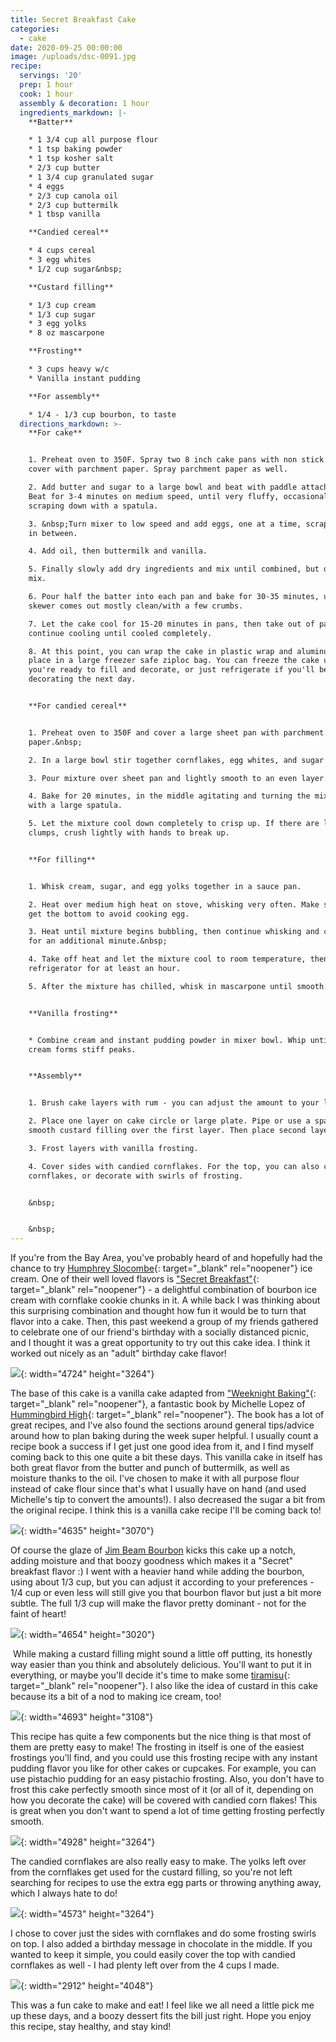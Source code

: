 ```yaml
---
title: Secret Breakfast Cake
categories:
  - cake
date: 2020-09-25 00:00:00
image: /uploads/dsc-0091.jpg
recipe:
  servings: '20'
  prep: 1 hour
  cook: 1 hour
  assembly & decoration: 1 hour
  ingredients_markdown: |-
    **Batter**

    * 1 3/4 cup all purpose flour
    * 1 tsp baking powder
    * 1 tsp kosher salt
    * 2/3 cup butter
    * 1 3/4 cup granulated sugar
    * 4 eggs
    * 2/3 cup canola oil
    * 2/3 cup buttermilk
    * 1 tbsp vanilla

    **Candied cereal**

    * 4 cups cereal
    * 3 egg whites
    * 1/2 cup sugar&nbsp;

    **Custard filling**

    * 1/3 cup cream
    * 1/3 cup sugar
    * 3 egg yolks
    * 8 oz mascarpone

    **Frosting**

    * 3 cups heavy w/c
    * Vanilla instant pudding

    **For assembly**

    * 1/4 - 1/3 cup bourbon, to taste
  directions_markdown: >-
    **For cake**


    1. Preheat oven to 350F. Spray two 8 inch cake pans with non stick spray and
    cover with parchment paper. Spray parchment paper as well.

    2. Add butter and sugar to a large bowl and beat with paddle attachment.
    Beat for 3-4 minutes on medium speed, until very fluffy, occasionally
    scraping down with a spatula.

    3. &nbsp;Turn mixer to low speed and add eggs, one at a time, scraping bowl
    in between.

    4. Add oil, then buttermilk and vanilla.

    5. Finally slowly add dry ingredients and mix until combined, but don't over
    mix.

    6. Pour half the batter into each pan and bake for 30-35 minutes, until a
    skewer comes out mostly clean/with a few crumbs.

    7. Let the cake cool for 15-20 minutes in pans, then take out of pans to
    continue cooling until cooled completely.

    8. At this point, you can wrap the cake in plastic wrap and aluminum foil or
    place in a large freezer safe ziploc bag. You can freeze the cake until
    you're ready to fill and decorate, or just refrigerate if you'll be
    decorating the next day.


    **For candied cereal**


    1. Preheat oven to 350F and cover a large sheet pan with parchment
    paper.&nbsp;

    2. In a large bowl stir together cornflakes, egg whites, and sugar

    3. Pour mixture over sheet pan and lightly smooth to an even layer.

    4. Bake for 20 minutes, in the middle agitating and turning the mix around
    with a large spatula.

    5. Let the mixture cool down completely to crisp up. If there are large
    clumps, crush lightly with hands to break up.


    **For filling**


    1. Whisk cream, sugar, and egg yolks together in a sauce pan.

    2. Heat over medium high heat on stove, whisking very often. Make sure to
    get the bottom to avoid cooking egg.

    3. Heat until mixture begins bubbling, then continue whisking and cooking
    for an additional minute.&nbsp;

    4. Take off heat and let the mixture cool to room temperature, then chill in
    refrigerator for at least an hour.

    5. After the mixture has chilled, whisk in mascarpone until smooth.


    **Vanilla frosting**


    * Combine cream and instant pudding powder in mixer bowl. Whip until the
    cream forms stiff peaks.


    **Assembly**


    1. Brush cake layers with rum - you can adjust the amount to your liking\!

    2. Place one layer on cake circle or large plate. Pipe or use a spatula to
    smooth custard filling over the first layer. Then place second layer on top,

    3. Frost layers with vanilla frosting.

    4. Cover sides with candied cornflakes. For the top, you can also cover with
    cornflakes, or decorate with swirls of frosting.


    &nbsp;


    &nbsp;
---
```


If you're from the Bay Area, you've probably heard of and hopefully had the chance to try&nbsp;[Humphrey Slocombe](https://www.humphryslocombe.com/){: target="_blank" rel="noopener"} ice cream. One of their well loved flavors is ["Secret Breakfast"](https://www.eater.com/2014/1/6/6304553/secret-breakfast-ice-cream-at-humphry-slocombe-in-san-francisco){: target="_blank" rel="noopener"} - a delightful combination of bourbon ice cream with cornflake cookie chunks in it. A while back I was thinking about this surprising combination and thought how fun it would be to turn that flavor into a cake. Then, this past weekend a group of my friends gathered to celebrate one of our friend's birthday with a socially distanced picnic, and I thought it was a great opportunity to try out this cake idea. I think it worked out nicely as an "adult" birthday cake flavor\!

![](/uploads/dsc-0034.jpg){: width="4724" height="3264"}

The base of this cake is a vanilla cake adapted from ["Weeknight Baking"](https://www.hummingbirdhigh.com/category/weeknight-baking-book){: target="_blank" rel="noopener"}, a fantastic book by Michelle Lopez of [Hummingbird High](https://www.hummingbirdhigh.com/){: target="_blank" rel="noopener"}. The book has a lot of great recipes, and I've also found the sections around general tips/advice around how to plan baking during the week super helpful. I usually count a recipe book a success if I get just one good idea from it, and I find myself coming back to this one quite a bit these days. This vanilla cake in itself has both great flavor from the butter and punch of buttermilk, as well as moisture thanks to the oil. I've chosen to make it with all purpose flour instead of cake flour since that's what I usually have on hand (and used Michelle's tip to convert the amounts\!). I also decreased the sugar a bit from the original recipe. I think this is a vanilla cake recipe I'll be coming back to\!

![](/uploads/dsc-0035.jpg){: width="4635" height="3070"}

Of course the glaze of [Jim Beam Bourbon](https://www.jimbeam.com/bourbons/jim-beam/)&nbsp;kicks this cake up a notch, adding moisture and that boozy goodness which makes it a "Secret" breakfast flavor :) I went with a heavier hand while adding the bourbon, using about 1/3 cup, but you can adjust it according to your preferences - 1/4 cup or even less will still give you that bourbon flavor but just a bit more subtle. The full 1/3 cup will make the flavor pretty dominant - not for the faint of heart\!

![](/uploads/dsc-0054.jpg){: width="4654" height="3020"}

&nbsp;While making a custard filling might sound a little off putting, its honestly way easier than you think and absolutely delicious. You'll want to put it in everything, or maybe you'll decide it's time to make some [tiramisu](https://www.badbabybakery.com/tiramisu/){: target="_blank" rel="noopener"}. I also like the idea of custard in this cake because its a bit of a nod to making ice cream, too\!

![](/uploads/dsc-0058.jpg){: width="4693" height="3108"}

This recipe has quite a few components but the nice thing is that most of them are pretty easy to make\! The frosting in itself is one of the easiest frostings you'll find, and you could use this frosting recipe with any instant pudding flavor you like for other cakes or cupcakes. For example, you can use pistachio pudding for an easy pistachio frosting. Also, you don't have to frost this cake perfectly smooth since most of it (or all of it, depending on how you decorate the cake) will be covered with candied corn flakes\! This is great when you don't want to spend a lot of time getting frosting perfectly smooth.

![](/uploads/dsc-0081.jpg){: width="4928" height="3264"}

The candied cornflakes are also really easy to make. The yolks left over from the cornflakes get used for the custard filling, so you're not left searching for recipes to use the extra egg parts or throwing anything away, which I always hate to do\!

![](/uploads/dsc-0115.jpg){: width="4573" height="3264"}

I chose to cover just the sides with cornflakes and do some frosting swirls on top. I also added a birthday message in chocolate in the middle. If you wanted to keep it simple, you could easily cover the top with candied cornflakes as well - I had plenty left over from the 4 cups I made.

![](/uploads/dsc-0113.jpg){: width="2912" height="4048"}

This was a fun cake to make and eat\! I feel like we all need a little pick me up these days, and a boozy dessert fits the bill just right. Hope you enjoy this recipe, stay healthy, and stay kind\!